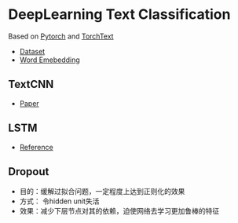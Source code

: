 # DeepLearning Text Classification 

Based on [Pytorch](https://github.com/pytorch/pytorch) and [TorchText](https://github.com/pytorch/text)
- [Dataset](https://www.kaggle.com/c/sentiment-analysis-on-movie-reviews) 
- [Word Emebedding](https://nlp.stanford.edu/projects/glove/) 

## TextCNN

- [Paper](https://arxiv.org/abs/1408.5882)  

## LSTM

- [Reference](https://machinelearningmastery.com/sequence-classification-lstm-recurrent-neural-networks-python-keras/)
## Dropout
- 目的：缓解过拟合问题，一定程度上达到正则化的效果
- 方式： 令hidden unit失活
- 效果：减少下层节点对其的依赖，迫使网络去学习更加鲁棒的特征